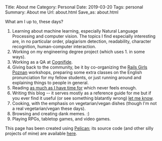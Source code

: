 Title: About me
Category: Personal
Date: 2019-03-20
Tags: personal
Summary: About me
Url: about.html
Save_as: about.html

What am I up to, these days?

1. Learning about machine learning, especially Natural Language Processing and computer vision. The topics I find especially interesting are, in no particular order, plagiarism detection, readability, character recognition, human-computer interaction.
2. Working on my engineering degree project (which uses 1. in some ways).
3. Working as a QA at [Cognifide](https://www.cognifide.com).
4. Giving back to the community, be it by co-organizing the [Rails Girls Poznan](http://www.railsgirls.com/poznan) workshops, preparing some extra classes on the English pronunciation for my fellow students, or just running around and explaining things to people in general.
5. Reading [as much as I have time for](https://www.goodreads.com/user/show/90496754-magda) which never feels enough.
6. Writing this blog -- it serves mostly as a reference guide for me but if you ever find it useful (or see something blatantly wrong) [let me know](mailto:hello@magda.space).
7. Cooking, with the emphasis on vegetarian/vegan dishes (though I'm not a real vegetarian/vegan these days).
8. Browsing and creating dank memes. :)
9. Playing RPGs, tabletop games, and video games.


This page has been created using [Pelican](http://docs.getpelican.com/en/stable/index.html); its source code (and other silly projects of mine) are available [here](https://github.com/mkmozgawa).
